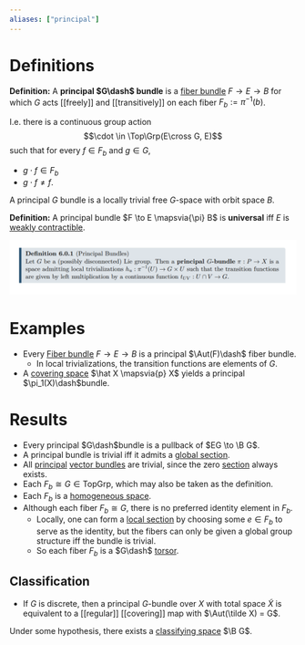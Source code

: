 ```yaml
---
aliases: ["principal"]
---
```


# Definitions

**Definition:** 
A **principal $G\dash$ bundle** is a [fiber bundle](fiber%20bundle.md) $F \to E \to B$ for which $G$ acts [[freely]] and [[transitively]] on each fiber $F_b:= \pi^{-1}(b)$. 

I.e. there is a continuous group action
$$\cdot \in \Top\Grp(E\cross G, E)$$ 
such that for every $f \in F_b$ and $g\in G$,
 
- $g\cdot f \in F_b$ 
- $g\cdot f \neq f$.

A principal $G$ bundle is a locally trivial free $G$-space with orbit space $B$. 

**Definition:** A principal bundle $F \to E \mapsvia{\pi} B$ is **universal** iff $E$ is [weakly contractible](weakly%20contractible).

![](attachments/Pasted%20image%2020210510012449.png)

# Examples
- Every [Fiber bundle](Fiber%20bundle) $F\to E\to B$ is a principal $\Aut(F)\dash$ fiber bundle. 
	- In local trivializations, the transition functions are elements of $G$.
- A [covering space](covering%20space) $\hat X \mapsvia{p} X$ yields a principal $\pi_1(X)\dash$bundle.

# Results
- Every principal $G\dash$bundle is a pullback of $EG \to \B G$.
- A principal bundle is trivial iff it admits a [global section](section%20of%20a%20bundle.md). 
- All [principal](principal%20bundle.md) [vector bundles](vector%20bundles.md) are trivial, since the zero [section](section%20of%20a%20bundle.md) always exists.
- Each $F_b \cong G \in \text{TopGrp}$, which may also be taken as the definition.
- Each $F_b$ is a [homogeneous space](homogeneous%20space).
- Although each fiber $F_b \cong G$, there is no preferred identity element in $F_b$. 
	- Locally, one can form a [local section](section%20of%20a%20bundle.md) by choosing some $e\in F_b$ to serve as the identity, but the fibers can only be given a global group structure iff the bundle is trivial. 
	- So each fiber $F_b$ is a $G\dash$ [torsor](torsor).

## Classification

- If $G$ is discrete, then a principal $G$-bundle over $X$ with total space $\tilde X$ is equivalent to a [[regular]] [[covering]] map with $\Aut(\tilde X) = G$. 

Under some hypothesis, there exists a [classifying space](classifying%20space.md) $\B G$.